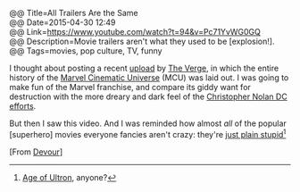 @@ Title=All Trailers Are the Same  
@@ Date=2015-04-30 12:49  
@@ Link=https://www.youtube.com/watch?t=94&v=Pc71YvWG0GQ  
@@ Description=Movie trailers aren't what they used to be [explosion!].  
@@ Tags=movies, pop culture, TV, funny  

I thought about posting a recent [upload][youtube] by [The Verge][theverge], in which the entire history of the [Marvel Cinematic Universe][wikipedia] (MCU) was laid out. I was going to make fun of the Marvel franchise, and compare its giddy want for destruction with the more dreary and dark feel of the [Christopher Nolan DC efforts][dccomics].

But then I saw this video. And I was reminded how almost *all* of the popular [superhero] movies everyone fancies aren't crazy: they're [just plain stupid][youtube 2][^js]

[From [Devour][devour]]

[^js]: [Age of Ultron][forbes], anyone? 

[dccomics]: http://www.dccomics.com/tags/christopher-nolan
[devour]: http://devour.com/video/every-trailer-is-the-same-trailer/
[forbes]: http://www.forbes.com/sites/scottmendelson/2015/04/29/can-avengers-age-of-ultron-top-100m-on-friday/
[theverge]: http://www.theverge.com/2015/4/30/8520181/marvel-cinematic-universe-history-video
[wikipedia]: https://en.wikipedia.org/wiki/Marvel_Cinematic_Universe
[youtube]: https://www.youtube.com/watch?v=s2bNw5Ye8Ek
[youtube 2]: https://www.youtube.com/watch?v=sII9sBG94mk